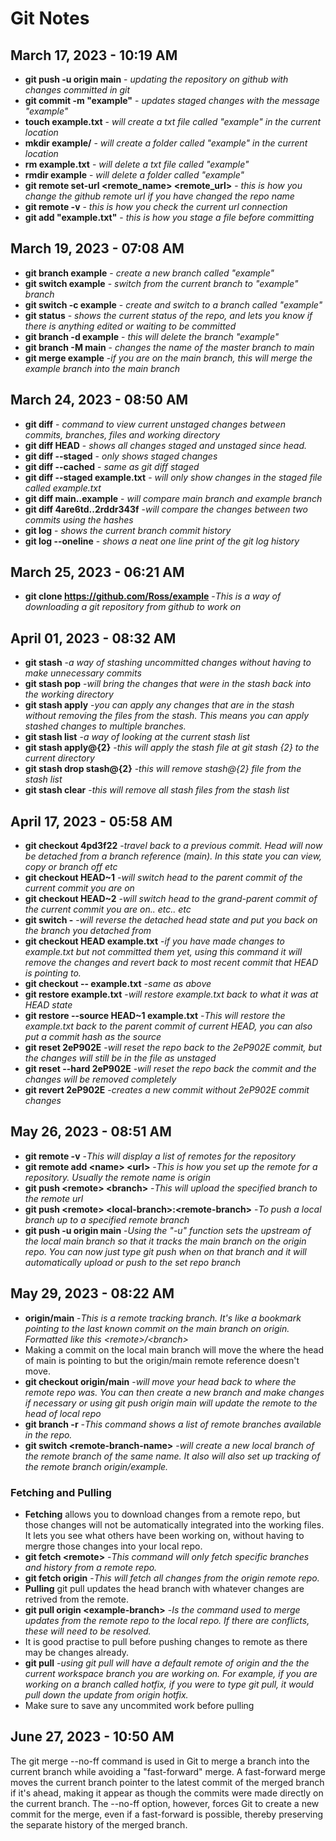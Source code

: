 # Git Notes
## March 17, 2023 - 10:19 AM
- **git push -u origin main** - *updating the repository on github with changes committed in git*
- **git commit -m "example"** - *updates staged changes with the message "example"*
- **touch example.txt** - *will create a txt file called "example" in the current location*
- **mkdir example/** - *will create a folder called "example" in the current location*
- **rm example.txt** - *will delete a txt file called "example"*
- **rmdir example** - *will delete a folder called "example"*
- **git remote set-url <remote_name> <remote_url>** - *this is how you change the github remote url if you have changed the repo name*
- **git remote -v** - *this is how you check the current url connection*
- **git add "example.txt"** - *this is how you stage a file before committing*

## March 19, 2023 - 07:08 AM
- **git branch example** - *create a new branch called "example"*
- **git switch example** - *switch from the current branch to "example" branch*
- **git switch -c example** - *create and switch to a branch called "example"*
- **git status** - *shows the current status of the repo, and lets you know if there is anything edited or waiting to be committed*
- **git branch -d example** - *this will delete the branch "example"*
- **git branch -M main** - *changes the name of the master branch to main*
- **git merge example** -*if you are on the main branch, this will merge the example branch into the main branch*
## March 24, 2023 - 08:50 AM
- **git diff** - *command to view current unstaged changes between commits, branches, files and working directory*
- **git diff HEAD** - *shows all changes staged and unstaged since head.*
- **git diff --staged** - *only shows staged changes*
- **git diff --cached** - *same as git diff staged*
- **git diff --staged example.txt** - *will only show changes in the staged file called example.txt*
- **git diff main..example** - *will compare main branch and example branch*
- **git diff 4are6td..2rddr343f** -*will compare the changes between two commits using the hashes*
- **git log** - *shows the current branch commit history*
- **git log --oneline** - *shows a neat one line print of the git log history*
## March 25, 2023 - 06:21 AM
- **git clone https://github.com/Ross/example** -*This is a way of downloading a git repository from github to work on*
## April 01, 2023 - 08:32 AM
- **git stash** -*a way of stashing uncommitted changes without having to make unnecessary commits*
- **git stash pop** -*will bring the changes that were in the stash back into the working directory*
- **git stash apply** -*you can apply any changes that are in the stash without removing the files from the stash. This means you can apply stashed changes to multiple branches.*
- **git stash list** -*a way of looking at the current stash list*
- **git stash apply@{2}** -*this will apply the stash file at git stash {2} to the current directory* 
- **git stash drop stash@{2}** -*this will remove stash@{2} file from the stash list*
- **git stash clear** -*this will remove all stash files from the stash list*
## April 17, 2023 - 05:58 AM
- **git checkout 4pd3f22** -*travel back to a previous commit. Head will now be detached from a branch reference (main). In this state you can view, copy or branch off etc*
- **git checkout HEAD~1** -*will switch head to the parent commit of the current commit you are on*
- **git checkout HEAD~2** -*will switch head to the grand-parent commit of the current commit you are on.. etc.. etc*
- **git switch -** -*will reverse the detached head state and put you back on the branch you detached from*
- **git checkout HEAD example.txt** -*if you have made changes to example.txt but not committed them yet, using this command it will remove the changes and revert back to most recent commit that HEAD is pointing to.*
- **git checkout -- example.txt** -*same as above*
- **git restore example.txt** -*will restore example.txt back to what it was at HEAD state*
- **git restore --source HEAD~1 example.txt** -*This will restore the example.txt back to the parent commit of current HEAD, you can also put a commit hash as the source*
- **git reset 2eP902E** -*will reset the repo back to the 2eP902E commit, but the changes will still be in the file as unstaged*
- **git reset --hard 2eP902E** -*will reset the repo back the commit and the changes will be removed completely*
- **git revert 2eP902E** -*creates a new commit without 2eP902E commit changes*
## May 26, 2023 - 08:51 AM
- **git remote -v** -*This will display a list of remotes for the repository* 
- **git remote add \<name> \<url>** -*This is how you set up the remote for a repository. Usually the remote name is origin*
- **git push \<remote> \<branch>** -*This will upload the specified branch to the remote url*
- **git push \<remote> \<local-branch>:\<remote-branch>** -*To push a local branch up to a specified remote branch*
- **git push -u origin main** -*Using the "-u" function sets the upstream of the local main branch so that it tracks the main branch on the origin repo. You can now just type git push when on that branch and it will automatically upload or push to the set repo branch*
## May 29, 2023 - 08:22 AM

- **origin/main** -*This is a remote tracking branch. It's like a bookmark pointing to the last known commit on the main branch on origin. Formatted like this \<remote>/\<branch>*
- Making a commit on the local main branch will move the where the head of main is pointing to but the origin/main remote reference doesn't move.
- **git checkout origin/main** -*will move your head back to where the remote repo was. You can then create a new branch and make changes if necessary or using git push origin main will update the remote to the head of local repo*
- **git branch -r** -*This command shows a list of remote branches available in the repo.*
- **git switch \<remote-branch-name>** -*will create a new local branch of the remote branch of the same name. It also will also set up tracking of the remote branch origin/example.*
### Fetching and Pulling
- **Fetching** allows you to download changes from a remote repo, but those changes will not be automatically integrated into the working files. It lets you see what others have been working on, without having to mergre those changes into your local repo.
- **git fetch \<remote>** -*This command will only fetch specific branches and history from a remote repo.* 
- **git fetch origin** -*This will fetch all changes from the origin remote repo.* 
- **Pulling** git pull updates the head branch with whatever changes are retrived from the remote.
- **git pull origin \<example-branch>** -*Is the command used to merge updates from the remote repo to the local repo. If there are conflicts, these will need to be resolved.*
- It is good practise to pull before pushing changes to remote as there may be changes already.
- **git pull** -*using git pull will have a default remote of origin and the the current workspace branch you are working on. For example, if you are working on a branch called hotfix, if you were to type git pull, it would pull down the update from origin hotfix.*
- Make sure to save any uncommited work before pulling
## June 27, 2023 - 10:50 AM
The git merge --no-ff command is used in Git to merge a branch into the current branch while avoiding a "fast-forward" merge. A fast-forward merge moves the current branch pointer to the latest commit of the merged branch if it's ahead, making it appear as though the commits were made directly on the current branch. The --no-ff option, however, forces Git to create a new commit for the merge, even if a fast-forward is possible, thereby preserving the separate history of the merged branch.